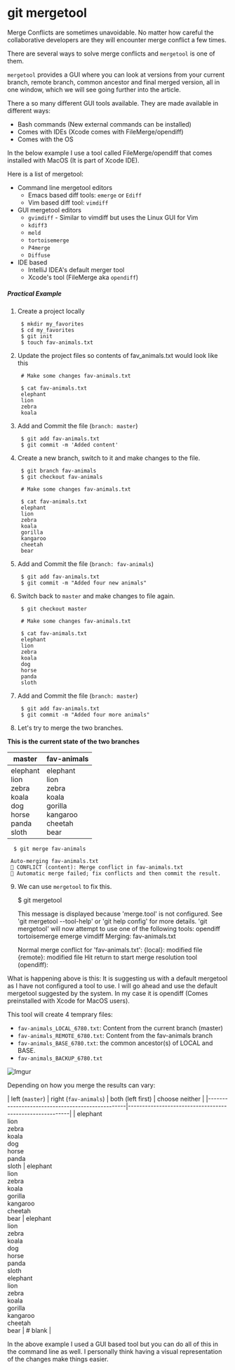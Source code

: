 # git mergetool

Merge Conflicts are sometimes unavoidable. No matter how careful the collaborative developers are they will encounter merge conflict a few times.

There are several ways to solve merge conflicts and `mergetool` is one of them.

`mergetool` provides a GUI where you can look at versions from your current branch, remote branch, common ancestor and final merged version, all in one window, which we will see going further into the article.

There a so many different GUI tools available. They are made available in different ways:
- Bash commands (New external commands can be installed)
- Comes with IDEs (Xcode comes with FileMerge/opendiff)
- Comes with the OS

In the below example I use a tool called FileMerge/opendiff that comes installed with MacOS (It is part of Xcode IDE).

Here is a list of mergetool:
- Command line mergetool editors
  - Emacs based diff tools: `emerge` or `Ediff`
  - Vim based diff tool: `vimdiff`
- GUI mergetool editors
  - `gvimdiff` - Similar to vimdiff but uses the Linux GUI for Vim
  - `kdiff3`
  - `meld`
  - `tortoisemerge`
  - `P4merge`
  - `Diffuse `
- IDE based
  - IntelliJ IDEA's default merger tool
  - Xcode's tool (FileMerge aka `opendiff`)

##### Practical Example

1) Create a project locally

        $ mkdir my_favorites
        $ cd my_favorites
        $ git init
        $ touch fav-animals.txt

2) Update the project files so contents of fav_animals.txt would look like this

        # Make some changes fav-animals.txt

        $ cat fav-animals.txt
        elephant
        lion
        zebra
        koala

3) Add and Commit the file (`branch: master`)

        $ git add fav-animals.txt
        $ git commit -m 'Added content'

4) Create a new branch, switch to it and make changes to the file.

        $ git branch fav-animals
        $ git checkout fav-animals

        # Make some changes fav-animals.txt

        $ cat fav-animals.txt
        elephant
        lion
        zebra
        koala
        gorilla
        kangaroo
        cheetah
        bear

5) Add and Commit the file (`branch: fav-animals`)

        $ git add fav-animals.txt
        $ git commit -m "Added four new animals"

6) Switch back to `master` and make changes to file again.

        $ git checkout master

        # Make some changes fav-animals.txt

        $ cat fav-animals.txt
        elephant
        lion
        zebra
        koala
        dog
        horse
        panda
        sloth

7) Add and Commit the file (`branch: master`)

        $ git add fav-animals.txt
        $ git commit -m "Added four more animals"

8) Let's try to merge the two branches.

  **This is the current state of the two branches**

  | master                                          | fav-animals                                             |
  |-------------------------------------------------|---------------------------------------------------------|
  | elephant <br> lion <br> zebra <br> koala <br> dog <br> horse <br> panda <br> sloth | elephant <br> lion <br> zebra <br> koala <br> gorilla <br> kangaroo <br> cheetah <br> bear |

      $ git merge fav-animals

     Auto-merging fav-animals.txt
     🚫 CONFLICT (content): Merge conflict in fav-animals.txt
     🚫 Automatic merge failed; fix conflicts and then commit the result.

9) We can use `mergetool` to fix this.

    $ git mergetool

    This message is displayed because 'merge.tool' is not configured.
    See 'git mergetool --tool-help' or 'git help config' for more details.
    'git mergetool' will now attempt to use one of the following tools:
    opendiff tortoisemerge emerge vimdiff
    Merging:
    fav-animals.txt

    Normal merge conflict for 'fav-animals.txt':
      {local}: modified file
      {remote}: modified file
    Hit return to start merge resolution tool (opendiff):

What is happening above is this: It is suggesting us with a default mergetool as I have not configured a tool to use. I will go ahead and use the default mergetool suggested by the system. In my case it is opendiff (Comes preinstalled with Xcode for MacOS users).

This tool will create 4 temprary files:
- `fav-animals_LOCAL_6780.txt`: Content from the current branch (master)
- `fav-animals_REMOTE_6780.txt`: Content from the fav-animals branch
- `fav-animals_BASE_6780.txt`: the common ancestor(s) of LOCAL and BASE.
- `fav-animals_BACKUP_6780.txt`

![Imgur](https://i.imgur.com/MjcejoY.png)

Depending on how you merge the results can vary:

  | left (`master`) | right (`fav-animals`) | both (left first) | choose neither |
  |-------------------------------------------------|---------------------------------------------------------|
  | elephant <br> lion <br> zebra <br> koala <br> dog <br> horse <br> panda <br> sloth | elephant <br> lion <br> zebra <br> koala <br> gorilla <br> kangaroo <br> cheetah <br> bear | elephant <br> lion <br> zebra <br> koala <br> dog <br> horse <br> panda <br> sloth <br> elephant <br> lion <br> zebra <br> koala <br> gorilla <br> kangaroo <br> cheetah <br> bear | # blank |

  In the above example I used a GUI based tool but you can do all of this in the command line as well. I personally think having a visual representation of the changes make things easier.
